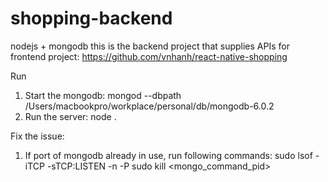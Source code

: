 # shopping-backend
nodejs + mongodb
this is the backend project that supplies APIs for frontend project: https://github.com/vnhanh/react-native-shopping

Run
1. Start the mongodb: mongod --dbpath  /Users/macbookpro/workplace/personal/db/mongodb-6.0.2
2. Run the server: node .

Fix the issue:
1. If port of mongodb already in use, run following commands:
sudo lsof -iTCP -sTCP:LISTEN -n -P
sudo kill <mongo_command_pid>